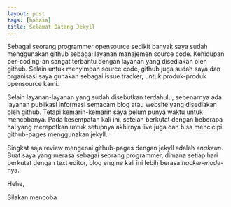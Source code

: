 ```yaml
---
layout: post
tags: [bahasa]
title: Selamat Datang Jekyll
---
```


Sebagai seorang programmer opensource sedikit banyak saya sudah menggunakan github sebagai layanan manajemen source code. Kehidupan per-coding-an sangat terbantu dengan layanan yang disediakan oleh github. Selain untuk menyimpan source code, github juga sudah saya dan organisasi saya gunakan sebagai issue tracker, untuk produk-produk opensource kami.

Selain layanan-layanan yang sudah disebutkan terdahulu, sebenarnya ada layanan publikasi informasi semacam blog atau website yang disediakan oleh github. Tetapi kemarin-kemarin saya belum punya waktu untuk mencobanya. Pada kesempatan kali ini, setelah berkutat dengan beberapa hal yang merepotkan untuk setupnya akhirnya live juga dan bisa mencicipi github-pages menggunakan jekyll.

Singkat saja review mengenai github-pages dengan jekyll adalah *enakeun*. Buat saya yang merasa sebagai seorang programmer, dimana setiap hari berkutat dengan text editor, blog engine kali ini lebih berasa *hacker-mode*-nya.

Hehe,

Silakan mencoba